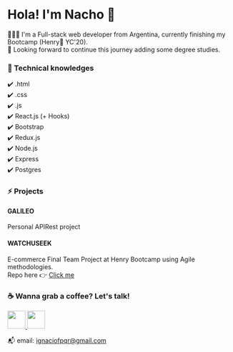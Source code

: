 # Hola! I'm Nacho 👋

👨🏽‍💻 I'm a Full-stack web developer from Argentina, currently finishing my Bootcamp (Henry🚀  YC'20). <br>
🌱 Looking forward to continue this journey adding some degree studies. <br>


<h3> 🧠 Technical knowledges </h3>
✔️ .html <br>
✔️ .css <br>
✔️ .js <br>
✔️ React.js (+ Hooks) <br> 
✔️ Bootstrap <br>
✔️ Redux.js <br>
✔️ Node.js <br>
✔️ Express <br>
✔️ Postgres <br>


<h3> ⚡ Projects </h3>

<h4> GALILEO </h4>
Personal APIRest project <br>

<h4> WATCHUSEEK </h4>
E-commerce Final Team Project at Henry Bootcamp using Agile methodologies. <br>
Repo here 👉 <a href="https://github.com/ignaciofpqr/Watchuseek" target="_blank"> Click me </a><br>


<h3> ☕ Wanna grab a coffee? Let's talk! </h3>

<a href="https://www.twitter.com/nachfp" target="_blank"> <img src="https://www.iconfinder.com/data/icons/social-flat-rounded-rects/512/twitter-512.png" width="40" height="40"> </a> 
<a href="https://www.linkedin.com/in/ignaciofpqr/" target="_blank"> <img src="https://cdn3.iconfinder.com/data/icons/inficons/512/linkedin.png" width="40" height="40"> </a> 

📬 email: ignaciofpqr@gmail.com 
